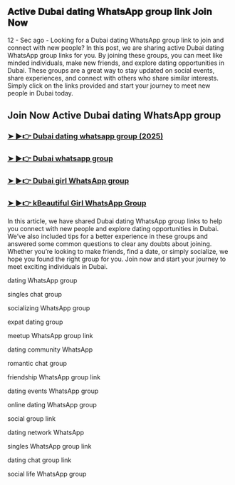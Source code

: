 ## 𝐀𝐜𝐭𝐢𝐯𝐞 𝐃𝐮𝐛𝐚𝐢 𝐝𝐚𝐭𝐢𝐧𝐠 𝐖𝐡𝐚𝐭𝐬𝐀𝐩𝐩 𝐠𝐫𝐨𝐮𝐩 𝐥𝐢𝐧𝐤 𝐉𝐨𝐢𝐧 𝐍𝐨𝐰


12 - Sec ago - Looking for a Dubai dating WhatsApp group link to join and connect with new people? In this post, we are sharing active Dubai dating WhatsApp group links for you. By joining these groups, you can meet like minded individuals, make new friends, and explore dating opportunities in Dubai. These groups are a great way to stay updated on social events, share experiences, and connect with others who share similar interests. Simply click on the links provided and start your journey to meet new people in Dubai today.


## Join Now Active Dubai dating WhatsApp group

### [➤ ►👉  **Dubai dating whatsapp group (2025)** ](https://tazagame.site/single-girl-whatsapp-group-link-join-now/)
### [➤ ►👉  **Dubai whatsapp group** ](https://tazagame.site/foreign-girl-whatsapp-groups/)
### [➤ ►👉  **Dubai girl WhatsApp group** ](https://tazagame.site/philippines-girl-whatsapp-group-link/)
### [➤ ►👉  **kBeautiful Girl WhatsApp Group** ](https://tazagame.site/philippines-girl-whatsapp-group-link/)

In this article, we have shared Dubai dating WhatsApp group links to help you connect with new people and explore dating opportunities in Dubai. We’ve also included tips for a better experience in these groups and answered some common questions to clear any doubts about joining. Whether you’re looking to make friends, find a date, or simply socialize, we hope you found the right group for you. Join now and start your journey to meet exciting individuals in Dubai.



 dating WhatsApp group 
 
 singles chat group
 
 socializing WhatsApp group
 
 expat dating group
 
 meetup WhatsApp group link  
 
 dating community WhatsApp
 
 romantic chat group
 
 friendship WhatsApp group link
 
 dating events WhatsApp group
 
 online dating WhatsApp group
 
 social group link
 
 dating network WhatsApp
 
 singles WhatsApp group link
 
 dating chat group link
 
 social life WhatsApp group
